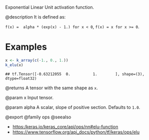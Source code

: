 Exponential Linear Unit activation function.

@description
It is defined as:

`f(x) =  alpha * (exp(x) - 1.) for x < 0`, `f(x) = x for x >= 0`.

# Examples

```r
x <- k_array(c(-1., 0., 1.))
k_elu(x)
```

```
## tf.Tensor([-0.63212055  0.          1.        ], shape=(3), dtype=float32)
```

@returns
A tensor with the same shape as `x`.

@param x
Input tensor.

@param alpha
A scalar, slope of positive section. Defaults to `1.0`.

@export
@family ops
@seealso
+ <https:/keras.io/keras_core/api/ops/nn#elu-function>
+ <https://www.tensorflow.org/api_docs/python/tf/keras/ops/elu>
